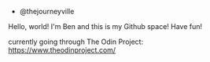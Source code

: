 - @thejourneyville

Hello, world! I'm Ben and this is my Github space! Have fun!

currently going through The Odin Project:<br>
https://www.theodinproject.com/



<!---
thejourneyville/thejourneyville is a ✨ special ✨ repository because its `README.md` (this file) appears on your GitHub profile.
You can click the Preview link to take a look at your changes.
--->
